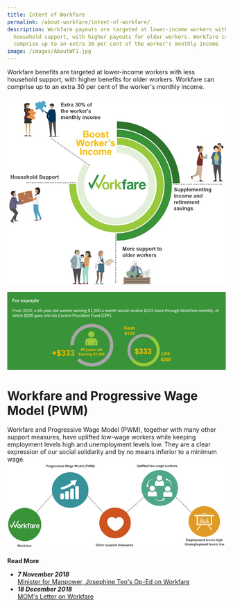 ```yaml
---
title: Intent of Workfare
permalink: /about-workfare/intent-of-workfare/
description: Workfare payouts are targeted at lower-income workers with less
  household support, with higher payouts for older workers. Workfare can
  comprise up to an extra 30 per cent of the worker's monthly income
image: /images/AboutWF1.jpg
---
```

Workfare benefits are targeted at lower-income workers with less household support, with higher benefits for older workers. Workfare can comprise up to an extra 30 per cent of the worker's monthly income.

![Alt text for image on Isomer site](/images/About%20Workfare/AboutWF3.jpg)

![Alt text for image on Isomer site](/images/About%20Workfare/AboutWF6.png)
# Workfare and Progressive Wage Model (PWM)
Workfare and Progressive Wage Model (PWM), together with many other support measures, have uplifted low-wage workers while keeping employment levels high and unemployment levels low. They are a clear expression of our social solidarity and by no means inferior to a minimum wage.
![Alt text for image on Isomer site](/images/About%20Workfare/AboutWF7.jpg)


**Read More**
* ***7 November 2018*** <br>[Minister for Manpower, Josephine Teo's Op-Ed on Workfare](/files/Workfare%20and%20the%20Singapore%20approach%20to%20tackling%20wage%20inequality.pdf)
* ***18 December 2018*** <br>[MOM's Letter on Workfare](/files/Workfare%20and%20other%20support%20measures%20have%20uplifted%20low-wage%20workers.pdf)